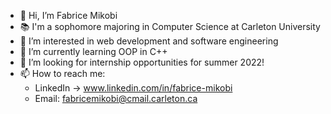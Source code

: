 - 👋 Hi, I’m Fabrice Mikobi
- 📚 I'm a sophomore majoring in Computer Science at Carleton University
- 👀 I’m interested in web development and software engineering
- 🌱 I’m currently learning OOP in C++
- 💞️ I’m looking for internship opportunities for summer 2022!
- 📫 How to reach me: 
   - LinkedIn -> www.linkedin.com/in/fabrice-mikobi
   - Email: fabricemikobi@cmail.carleton.ca

<!---
fabricem15/fabricem15 is a ✨ special ✨ repository because its `README.md` (this file) appears on your GitHub profile.
You can click the Preview link to take a look at your changes.
--->
